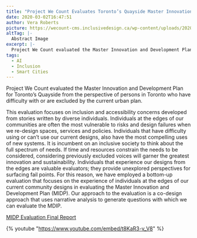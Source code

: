 ```yaml
---
title: "Project We Count Evaluates Toronto’s Quayside Master Innovation and Development Plan"
date: 2020-03-02T16:47:51
author: Vera Roberts
picture: https://wecount-cms.inclusivedesign.ca/wp-content/uploads/2020/06/colin-carter-w1g2o4J_4Dg-unsplash-scaled.jpg
altTag: |-
  Abstract Image
excerpt: |-
  Project We Count evaluated the Master Innovation and Development Plan for Toronto’s Quayside from the perspective of persons in Toronto who have difficulty with or are excluded by…
tags:
  - AI
  - Inclusion
  - Smart Cities
---
```

Project We Count evaluated the Master Innovation and Development Plan for Toronto’s Quayside from the perspective of persons in Toronto who have difficulty with or are excluded by the current urban plan.

This evaluation focuses on inclusion and accessibility concerns developed from stories written by diverse individuals. Individuals at the edges of our communities are often the most vulnerable to risks and design failures when we re-design spaces, services and policies. Individuals that have difficulty using or can’t use our current designs, also have the most compelling uses of new systems. It is incumbent on an inclusive society to think about the full spectrum of needs. If time and resources constrain the needs to be considered, considering previously excluded voices will garner the greatest innovation and sustainability. Individuals that experience our designs from the edges are valuable evaluators; they provide unexplored perspectives for surfacing fail points. For this reason, we have employed a bottom-up evaluation that focuses on the experience of individuals at the edges of our current community designs in evaluating the Master Innovation and Development Plan (MIDP). Our approach to the evaluation is a co-design approach that uses narrative analysis to generate questions with which we can evaluate the MDIP.

[MIDP Evaluation Final Report](https://wecount-cms.inclusivedesign.ca/wp-content/uploads/2020/05/MIDP-Evaluation-Final-Report.docx)

{% youtube "https://www.youtube.com/embed/t8KaR3-v_V8" %}
